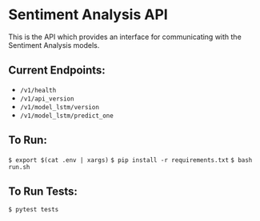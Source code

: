 # Sentiment Analysis API

This is the API which provides an interface for communicating with the Sentiment Analysis models.

## Current Endpoints:

- `/v1/health`
- `/v1/api_version`
- `/v1/model_lstm/version`
- `/v1/model_lstm/predict_one`

## To Run:

`$ export $(cat .env | xargs)`
`$ pip install -r requirements.txt`
`$ bash run.sh`

## To Run Tests:
`$ pytest tests`